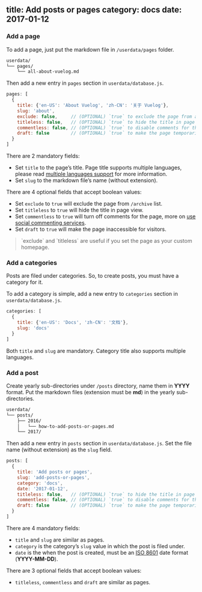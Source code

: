 title: Add posts or pages
category: docs
date: 2017-01-12
------------------------------------
### Add a page

To add a page, just put the markdown file in `/userdata/pages` folder.

```bash
userdata/
└── pages/
    └── all-about-vuelog.md
```

Then add a new entry in `pages` section in `userdata/database.js`.

```js
pages: [
  {
    title: {'en-US': 'About Vuelog', 'zh-CN': '关于 Vuelog'},
    slug: 'about',
    exclude: false,     // (OPTIONAL) `true` to exclude the page from archive view
    titleless: false,   // (OPTIONAL) `true` to hide the title in page view
    commentless: false, // (OPTIONAL) `true` to disable comments for the page
    draft: false        // (OPTIONAL) `true` to make the page temporarily inaccessible
  }
]
```

There are 2 mandatory fields:

- Set `title` to the page’s title. Page title supports multiple languages, please read [multiple languages support](#/blog/docs/2017/multiple-languages-support) for more information.
- Set `slug` to the markdown file’s name (without extension).

There are 4 optional fields that accept boolean values:

- Set `exclude` to `true` will exclude the page from `/archive` list.
- Set `titleless` to `true` will hide the title in page view.
- Set `commentless` to `true` will turn off comments for the page, more on [use social commenting services](#/blog/docs/2017/use-social-commenting-services).
- Set `draft` to `true` will make the page inaccessible for visitors.

<blockquote class="tip">
  <p>`exclude` and `titleless` are useful if you set the page as your custom homepage.</p>
</blockquote>

### Add a categories

Posts are filed under categories. So, to create posts, you must have a category for it.

To add a category is simple, add a new entry to `categories` section in `userdata/database.js`.

```js
categories: [
  {
    title: {'en-US': 'Docs', 'zh-CN': '文档'},
    slug: 'docs'
  }
]
```

Both `title` and `slug` are mandatory. Category title also supports multiple languages.

### Add a post

Create yearly sub-directories under `/posts` directory, name them in **YYYY** format. Put the markdown files (extension must be **md**) in the yearly sub-directories.

```bash
userdata/
└── posts/
    ├── 2016/
    │   └── how-to-add-posts-or-pages.md
    └── 2017/
```

Then add a new entry in `posts` section in `userdata/database.js`. Set the file name (without extension) as the `slug` field.

```js
posts: [
  {
    title: 'Add posts or pages',
    slug: 'add-posts-or-pages',
    category: 'docs',
    date: '2017-01-12',
    titleless: false,   // (OPTIONAL) `true` to hide the title in page view
    commentless: false, // (OPTIONAL) `true` to disable comments for the page
    draft: false        // (OPTIONAL) `true` to make the page temporarily inaccessible
  }
]
```

There are 4 mandatory fields:

- `title` and `slug` are similar as pages.
- `category` is the category’s `slug` value in which the post is filed under.
- `date` is the when the post is created, must be an [ISO 8601](http://www.iso.org/iso/home/standards/iso8601.htm) date format (**YYYY-MM-DD**).

There are 3 optional fields that accept boolean values:

- `titleless`, `commentless` and `draft` are similar as pages.
